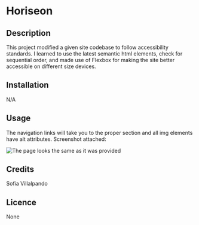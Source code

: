 # Horiseon

## Description

This project modified a given site codebase to follow accessibility standards. I learned to use the latest semantic html elements, check for sequential order, and made use of Flexbox for making the site better accessible on different size devices. 

## Installation

N/A

## Usage

The navigation links will take you to the proper section and all img elements have alt attributes. Screenshot attached:

![The page looks the same as it was provided](./assets/images/horiseonScreenshot.png)


## Credits

Sofia Villalpando

## Licence

None
